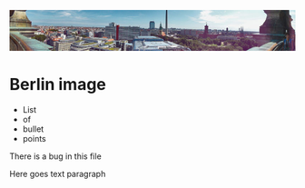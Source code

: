  ![banner](img/berlin.jpg)

 # Berlin image 

* List
* of
* bullet
* points

<p> There <span>is a bug</span> in this file</p>

<p>Here goes text paragraph</p>